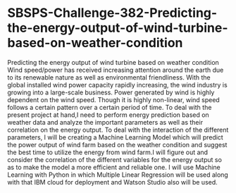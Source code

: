 # SBSPS-Challenge-382-Predicting-the-energy-output-of-wind-turbine-based-on-weather-condition
Predicting the energy output of wind turbine based on weather condition
Wind speed/power has received increasing attention around the earth due to its renewable nature as well as environmental friendliness. With the global installed wind power capacity rapidly increasing, the wind industry is growing into a large-scale business. 
Power generated by wind is highly dependent on the wind speed. Though it is highly non-linear, wind speed follows a certain pattern over a certain period of time.
To deal with the present project at hand,I need to perform energy prediction based on weather data and analyze the important parameters as well as their correlation on the energy output. To deal with the interaction of the different parameters, I will be creating a Machine Learning Model which will predict the  power output of wind farm based on the weather condition and suggest the best time to utilize the energy from wind farm.I will figure out and consider the correlation of the different variables for the energy output so as to make the model a more efficient and reliable one.
I will use Machine Learning with Python in which Multiple Linear Regression will be used along with that IBM cloud for deployment and Watson Studio also will be used.

